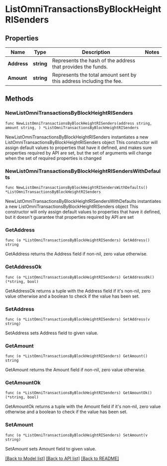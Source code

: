# ListOmniTransactionsByBlockHeightRISenders

## Properties

Name | Type | Description | Notes
------------ | ------------- | ------------- | -------------
**Address** | **string** | Represents the hash of the address that provides the funds. | 
**Amount** | **string** | Represents the total amount sent by this address including the fee. | 

## Methods

### NewListOmniTransactionsByBlockHeightRISenders

`func NewListOmniTransactionsByBlockHeightRISenders(address string, amount string, ) *ListOmniTransactionsByBlockHeightRISenders`

NewListOmniTransactionsByBlockHeightRISenders instantiates a new ListOmniTransactionsByBlockHeightRISenders object
This constructor will assign default values to properties that have it defined,
and makes sure properties required by API are set, but the set of arguments
will change when the set of required properties is changed

### NewListOmniTransactionsByBlockHeightRISendersWithDefaults

`func NewListOmniTransactionsByBlockHeightRISendersWithDefaults() *ListOmniTransactionsByBlockHeightRISenders`

NewListOmniTransactionsByBlockHeightRISendersWithDefaults instantiates a new ListOmniTransactionsByBlockHeightRISenders object
This constructor will only assign default values to properties that have it defined,
but it doesn't guarantee that properties required by API are set

### GetAddress

`func (o *ListOmniTransactionsByBlockHeightRISenders) GetAddress() string`

GetAddress returns the Address field if non-nil, zero value otherwise.

### GetAddressOk

`func (o *ListOmniTransactionsByBlockHeightRISenders) GetAddressOk() (*string, bool)`

GetAddressOk returns a tuple with the Address field if it's non-nil, zero value otherwise
and a boolean to check if the value has been set.

### SetAddress

`func (o *ListOmniTransactionsByBlockHeightRISenders) SetAddress(v string)`

SetAddress sets Address field to given value.


### GetAmount

`func (o *ListOmniTransactionsByBlockHeightRISenders) GetAmount() string`

GetAmount returns the Amount field if non-nil, zero value otherwise.

### GetAmountOk

`func (o *ListOmniTransactionsByBlockHeightRISenders) GetAmountOk() (*string, bool)`

GetAmountOk returns a tuple with the Amount field if it's non-nil, zero value otherwise
and a boolean to check if the value has been set.

### SetAmount

`func (o *ListOmniTransactionsByBlockHeightRISenders) SetAmount(v string)`

SetAmount sets Amount field to given value.



[[Back to Model list]](../README.md#documentation-for-models) [[Back to API list]](../README.md#documentation-for-api-endpoints) [[Back to README]](../README.md)


